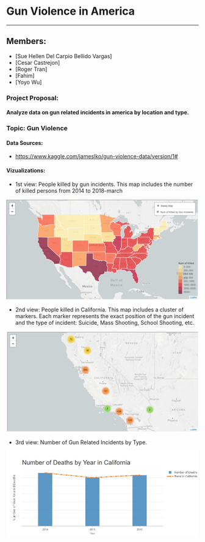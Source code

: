 # Gun Violence in America
***
## Members:
* [Sue Hellen Del Carpio Bellido Vargas]
* [Cesar Castrejon]
* [Roger Tran]
* [Fahim]
* [Yoyo Wu]

### Project Proposal: 
#### Analyze data on gun related incidents in america by location and type.

### Topic: Gun Violence

#### Data Sources: 
* https://www.kaggle.com/jameslko/gun-violence-data/version/1#

#### Vizualizations: 
* 1st view: People killed by gun incidents.
This map includes the number of killed persons from 2014 to 2018-march

![2-BasicMap1](images/states_map.JPG)

* 2nd view: People killed in California.
This map includes a cluster of markers. Each marker represents the exact position of the gun incident and the type of incident: Suicide, Mass Shooting, School Shooting, etc.

![2-BasicMap2](images/california_cluster_map.JPG)

* 3rd view: Number of Gun Related Incidents by Type.

![Visualization](images/DPY.jpg)
